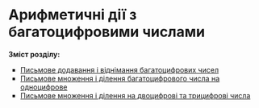 # Арифметичні дії з багатоцифровими числами
<p><b>Зміст розділу:</b></p>
<ul type="square">
<li><a href="http://mathmon14.ed-era.com/4/pismove_dodavannya_ta_vydnmannya_bagatotsifrovih_chisel.html">Письмове додавання і віднімання багатоцифрових чисел</a></li>
<li><a href="http://mathmon14.ed-era.com/4/pismove_mnozhennya_ta_dylennya_bagatotsifrovogo_chisla.html">Письмове множення і ділення багатоцифрового числа на одноцифрове</a></li>
<li><a href="http://mathmon14.ed-era.com/4/pismove_mnozhennya_ta_dylennya_na_dvotsifrovy_ta_tritsyfrovi_chysla.html">Письмове множення і ділення на двоцифрові та трицифрові числа</a></li>
</ul>
